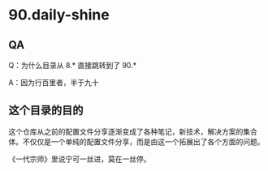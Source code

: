 # 90.daily-shine

## QA

Q：为什么目录从 8.* 直接跳转到了 90.*

A：因为行百里者，半于九十

## 这个目录的目的

这个仓库从之前的配置文件分享逐渐变成了各种笔记，新技术，解决方案的集合体。不仅仅是一个单纯的配置文件分享，而是由这一个拓展出了各个方面的问题。

《一代宗师》里说宁可一丝进，莫在一丝停。
